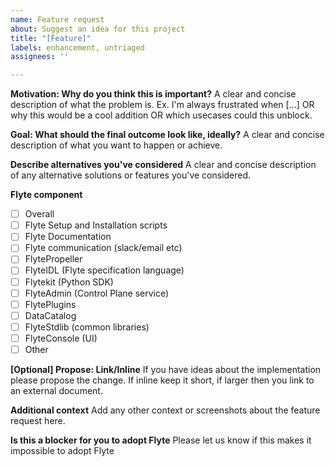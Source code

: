 ```yaml
---
name: Feature request
about: Suggest an idea for this project
title: "[Feature]"
labels: enhancement, untriaged
assignees: ''

---
```


**Motivation: Why do you think this is important?**
A clear and concise description of what the problem is. Ex. I'm always frustrated when [...] OR why this would be a cool addition OR which usecases could this unblock.

**Goal: What should the final outcome look like, ideally?**
A clear and concise description of what you want to happen or achieve.

**Describe alternatives you've considered**
A clear and concise description of any alternative solutions or features you've considered.

**Flyte component**
- [ ] Overall
- [ ] Flyte Setup and Installation scripts
- [ ] Flyte Documentation
- [ ] Flyte communication (slack/email etc)
- [ ] FlytePropeller
- [ ] FlyteIDL (Flyte specification language)
- [ ] Flytekit (Python SDK)
- [ ] FlyteAdmin (Control Plane service)
- [ ] FlytePlugins
- [ ] DataCatalog 
- [ ] FlyteStdlib (common libraries)
- [ ] FlyteConsole (UI)
- [ ] Other

**[Optional] Propose: Link/Inline**
If you have ideas about the implementation please propose the change. If inline keep it short, if larger then you link to an external document.

**Additional context**
Add any other context or screenshots about the feature request here.

**Is this a blocker for you to adopt Flyte**
Please let us know if this makes it impossible to adopt Flyte
